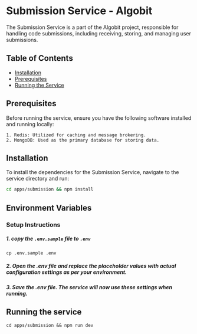 # Submission Service - Algobit

The Submission Service is a part of the Algobit project, responsible for handling code submissions, including receiving, storing, and managing user submissions.

## Table of Contents
- [Installation](#installation)
- [Prerequisites](#prerequisites)
- [Running the Service](#running-the-service)


## Prerequisites
Before running the service, ensure you have the following software installed and running locally:

    1. Redis: Utilized for caching and message brokering.
    2. MongoDB: Used as the primary database for storing data.

## Installation

To install the dependencies for the Submission Service, navigate to the service directory and run:

```bash
cd apps/submission && npm install
```
## Environment Variables

### Setup Instructions
##### 1. copy the `.env.sample` file to `.env`

```
cp .env.sample .env
```
##### 2. Open the .env file and replace the placeholder values with actual configuration settings as per your environment.
##### 3. Save the .env file. The service will now use these settings when running.

## Running the service
```
cd apps/submission && npm run dev
```
